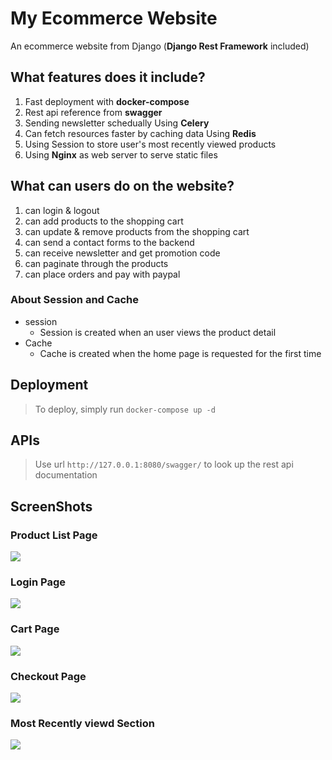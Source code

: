 # My Ecommerce Website

An ecommerce website from Django (__Django Rest Framework__ included)

## What features does it include?

1. Fast deployment with __docker-compose__
2. Rest api reference from __swagger__
3. Sending newsletter schedually Using __Celery__ 
4. Can fetch resources faster by caching data Using __Redis__
5. Using Session to store user's most recently viewed products    
6. Using __Nginx__ as web server to serve static files

## What can users do on the website? 

1. can login & logout 
2. can add products to the shopping cart 
3. can update & remove products from the shopping cart 
4. can send a contact forms to the backend 
5. can receive newsletter and get promotion code 
6. can paginate through the products 
7. can place orders and pay with paypal

### About Session and Cache
- session
    - Session is created when an user views the product detail
- Cache
    - Cache is created when the home page is requested for the first time

## Deployment
> To deploy, simply run `docker-compose up -d`

## APIs 
> Use url `http://127.0.0.1:8080/swagger/` to look up the rest api documentation

## ScreenShots 

### Product List Page
![](https://i.imgur.com/F2NTbxD.jpg)

### Login Page
![](https://i.imgur.com/aSCwDxQ.png)

### Cart Page
![](https://i.imgur.com/MczKrGT.png)

### Checkout Page
![](https://i.imgur.com/m6PWZt4.png)

### Most Recently viewd Section
![](https://i.imgur.com/CsHxl2q.png)





